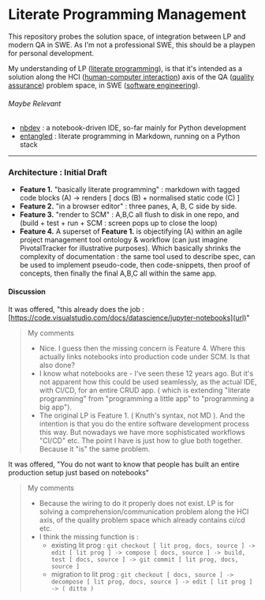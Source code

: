 # Literate Programming Management
This repository probes the solution space, of integration between LP and modern QA in SWE. As I'm not a professional SWE, this should be a playpen for personal development.

My understanding of LP ([literate programming](https://en.wikipedia.org/wiki/Literate_programming)), is that it's intended as a solution along the HCI ([human-computer interaction](https://en.wikipedia.org/wiki/Human%E2%80%93computer_interaction)) axis of the QA ([quality assurance](https://en.wikipedia.org/wiki/Quality_assurance)) problem space, in SWE ([software engineering](https://en.wikipedia.org/wiki/Software_engineering)).

###### Maybe Relevant
- [nbdev](https://nbdev.fast.ai/) : a notebook-driven IDE, so-far mainly for Python development
- [entangled](https://entangled.github.io/l) : literate programming in Markdown, running on a Python stack
---
### Architecture : Initial Draft

- **Feature 1.** "basically literate programming" : markdown with tagged code blocks (A) -> renders [ docs (B) + normalised static code (C) ] 
- **Feature 2.** "in a browser editor" : three panes, A, B, C side by side. 
- **Feature 3.** "render to SCM" : A,B,C all flush to disk in one repo, and (build + test + run + SCM : screen pops up to close the loop) 
- **Feature 4.** A superset of **Feature 1.** is objectifying (A) within an agile project management tool ontology & workflow (can just imagine PivotalTracker for illustrative purposes). Which basically shrinks the complexity of documentation : the same tool used to describe spec, can be used to implement pseudo-code, then code-snippets, then proof of concepts, then finally the final A,B,C all within the same app.

#### Discussion

It was offered, "this already does the job : [https://code.visualstudio.com/docs/datascience/jupyter-notebooks](url)"
> My comments
> - Nice. I guess then the missing concern is Feature 4. Where this actually links notebooks into production code under SCM. Is that also done?
> - I know what notebooks are - I've seen these 12 years ago. But it's not apparent how this could be used seamlessly, as the actual IDE, with CI/CD, for an entire CRUD app. ( which is extending "literate programming" from "programming a little app" to "programming a big app").
> - The original LP is Feature 1. ( Knuth's syntax, not MD ). And the intention is that you do the entire software development process this way. But nowadays we have more sophisticated workflows "CI/CD" etc. The point I have is just how to glue both together. Because it "is" the same problem.

It was offered, "You do not want to know that people has built an entire production setup just based on notebooks"
> My comments
> - Because the wiring to do it properly does not exist. LP is for solving a comprehension/communication problem along the HCI axis, of the quality problem space which already contains ci/cd etc.
> - I think the missing function is : 
>   - existing lit prog : `git checkout [ lit prog, docs, source ] -> edit [ lit prog ] -> compose [ docs, source ] -> build, test [ docs, source ] -> git commit [ lit prog, docs, source ]`
>   - migration to lit prog : `git checkout [ docs, source ] -> decompose [ lit prog, docs, source ] -> edit [ lit prog ] -> ( ditto )`

